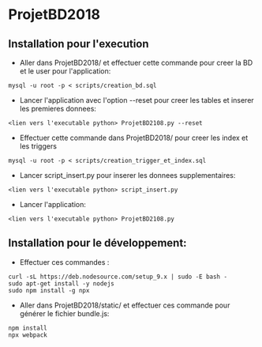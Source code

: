 # ProjetBD2018

## Installation pour l'execution
- Aller dans ProjetBD2018/ et effectuer cette commande pour creer la BD et le user pour l'application:
```
mysql -u root -p < scripts/creation_bd.sql
```
- Lancer l'application avec l'option --reset pour creer les tables et inserer les premieres donnees:
```
<lien vers l'executable python> ProjetBD2108.py --reset
```
- Effectuer cette commande dans ProjetBD2018/ pour creer les index et les triggers
```
mysql -u root -p < scripts/creation_trigger_et_index.sql
```
- Lancer script_insert.py pour inserer les donnees supplementaires:
```
<lien vers l'executable python> script_insert.py
```
- Lancer l'application:
```
<lien vers l'executable python> ProjetBD2108.py
```

## Installation pour le développement:
- Effectuer ces commandes :
```
curl -sL https://deb.nodesource.com/setup_9.x | sudo -E bash -
sudo apt-get install -y nodejs
sudo npm install -g npx
```

- Aller dans ProjetBD2018/static/ et effectuer ces commande pour générer le fichier bundle.js:
```
npm install
npx webpack
```
